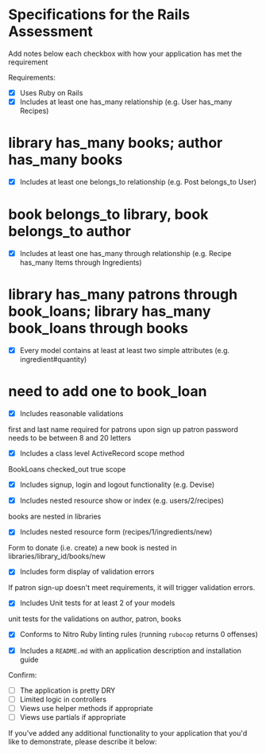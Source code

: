 # Specifications for the Rails Assessment

Add notes below each checkbox with how your application has met the requirement

Requirements:
- [x] Uses Ruby on Rails
- [x] Includes at least one has_many relationship (e.g. User has_many Recipes)

# library has_many books; author has_many books

- [x] Includes at least one belongs_to relationship (e.g. Post belongs_to User)

# book belongs_to library, book belongs_to author

- [x] Includes at least one has_many through relationship (e.g. Recipe has_many Items through Ingredients)

# library has_many patrons through book_loans; library has_many book_loans through books

- [x] Every model contains at least at least two simple attributes (e.g. ingredient#quantity)

# need to add one to book_loan

- [X] Includes reasonable validations

first and last name required for patrons upon sign up
patron password needs to be between 8 and 20 letters

- [x] Includes a class level ActiveRecord scope method

BookLoans checked_out true scope

- [x] Includes signup, login and logout functionality (e.g. Devise)

- [x] Includes nested resource show or index (e.g. users/2/recipes)

books are nested in libraries

- [x] Includes nested resource form (recipes/1/ingredients/new)

Form to donate (i.e. create) a new book is nested in libraries/library_id/books/new

- [X] Includes form display of validation errors

If patron sign-up doesn't meet requirements, it will trigger validation errors.

- [x] Includes Unit tests for at least 2 of your models

unit tests for the validations on author, patron, books

- [x] Conforms to Nitro Ruby linting rules (running `rubocop` returns 0 offenses)

- [x] Includes a `README.md` with an application description and installation guide

Confirm:
- [ ] The application is pretty DRY
- [ ] Limited logic in controllers
- [ ] Views use helper methods if appropriate
- [ ] Views use partials if appropriate

If you've added any additional functionality to your application that you'd like to demonstrate, please describe it below:
